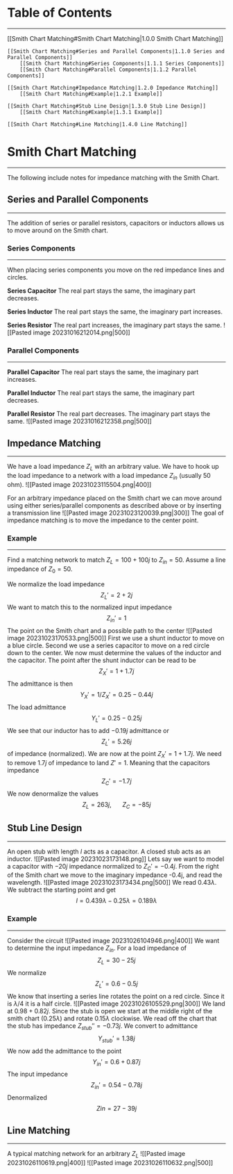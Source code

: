 # Table of Contents
---
[[Smith Chart Matching#Smith Chart Matching|1.0.0 Smith Chart Matching]]

	[[Smith Chart Matching#Series and Parallel Components|1.1.0 Series and Parallel Components]]
		[[Smith Chart Matching#Series Components|1.1.1 Series Components]]
		[[Smith Chart Matching#Parallel Components|1.1.2 Parallel Components]]

	[[Smith Chart Matching#Impedance Matching|1.2.0 Impedance Matching]]
		[[Smith Chart Matching#Example|1.2.1 Example]]

	[[Smith Chart Matching#Stub Line Design|1.3.0 Stub Line Design]]
		[[Smith Chart Matching#Example|1.3.1 Example]]

	[[Smith Chart Matching#Line Matching|1.4.0 Line Matching]]
# Smith Chart Matching
---
The following include notes for impedance matching with the Smith Chart.

## Series and Parallel Components
---
The addition of series or parallel resistors, capacitors or inductors allows us to move around on the Smith chart.
### Series Components
---
When placing series components you move on the red impedance lines and circles.

**Series Capacitor**
The real part stays the same, the imaginary part decreases.

**Series Inductor**
The real part stays the same, the imaginary part increases.

**Series Resistor**
The real part increases, the imaginary part stays the same.
![[Pasted image 20231016212014.png|500]]

### Parallel Components
---
**Parallel Capacitor**
The real part stays the same, the imaginary part increases.

**Parallel Inductor**
The real part stays the same, the imaginary part decreases.

**Parallel Resistor**
The real part decreases. The imaginary part stays the same.
![[Pasted image 20231016212358.png|500]]

## Impedance Matching
---
We have a load impedance $Z_{L}$ with an arbitrary value. We have to hook up the load impedance to a network with a load impedance $Z_{in}$ (usually 50 ohm).
![[Pasted image 20231023115504.png|400]]

For an arbitrary impedance placed on the Smith chart we can move around using either series/parallel components as described above or by inserting a transmission line
![[Pasted image 20231023120039.png|300]]
The goal of impedance matching is to move the impedance to the center point.
### Example
---
Find a matching network to match $Z_L = 100 + 100j$ to $Z_{in} = 50$. Assume a line impedance of $Z_0 = 50$. 

We normalize the load impedance
$$ Z_L' = 2 + 2j $$
We want to match this to the normalized input impedance
$$ Z_{in}' = 1 $$
The point on the Smith chart and a possible path to the center
![[Pasted image 20231023170533.png|500]]
First we use a shunt inductor to move on a blue circle. Second we use a series capacitor to move on a red circle down to the center. We now must determine the values of the inductor and the capacitor. The point after the shunt inductor can be read to be
$$ Z_X' = 1 + 1.7j $$
The admittance is then
$$ Y_X' = 1/Z_X' = 0.25 - 0.44j $$
The load admittance
$$ Y_L' = 0.25 - 0.25j $$
We see that our inductor has to add $-0.19j$ admittance or
$$ Z_L' = 5.26j $$
of impedance (normalized). We are now at the point $Z_X' = 1 + 1.7j$. We need to remove $1.7j$ of impedance to land $Z' = 1$. Meaning that the capacitors impedance
$$ Z_C' = -1.7j $$
We now denormalize the values
$$ Z_L = 263j, \hspace{20pt} Z_C = -85j $$ 
## Stub Line Design
---
An open stub with length $l$ acts as a capacitor. 
A closed stub acts as an inductor.
![[Pasted image 20231023173148.png]]
Lets say we want to model a capacitor with $-20j$ impedance normalized to $Z_C' = -0.4j$. From the right of the Smith chart we move to the imaginary impedance -0.4j, and read the wavelength. 
![[Pasted image 20231023173434.png|500]]
We read $0.43\lambda$. We subtract the starting point and get
$$ l = 0.439\lambda - 0.25\lambda = 0.189\lambda $$
### Example
---
Consider the circuit
![[Pasted image 20231026104946.png|400]]
We want to determine the input impedance $Z_{in}$. For a load impedance of
$$ Z_L = 30 - 25j $$
We normalize
$$ Z_L' = 0.6 - 0.5j $$
We know that inserting a series line rotates the point on a red circle. Since it is $\lambda/4$ it is a half circle.
![[Pasted image 20231026105529.png|300]]
We land at $0.98 + 0.82j$. Since the stub is open we start at the middle right of the smith chart ($0.25\lambda$) and rotate $0.15\lambda$ clockwise. We read off the chart that the stub has impedance $Z_{stub}'' = -0.73j$. We convert to admittance
$$ Y_{stub}' = 1.38j $$
We now add the admittance to the point
$$ Y_{in}' = 0.6 + 0.87j $$
The input impedance
$$ Z_{in}' = 0.54 - 0.78j $$
Denormalized
$$ Z{in} = 27 - 39j $$
## Line Matching
---
A typical matching network for an arbitrary $Z_L$
![[Pasted image 20231026110619.png|400]]
![[Pasted image 20231026110632.png|500]]
